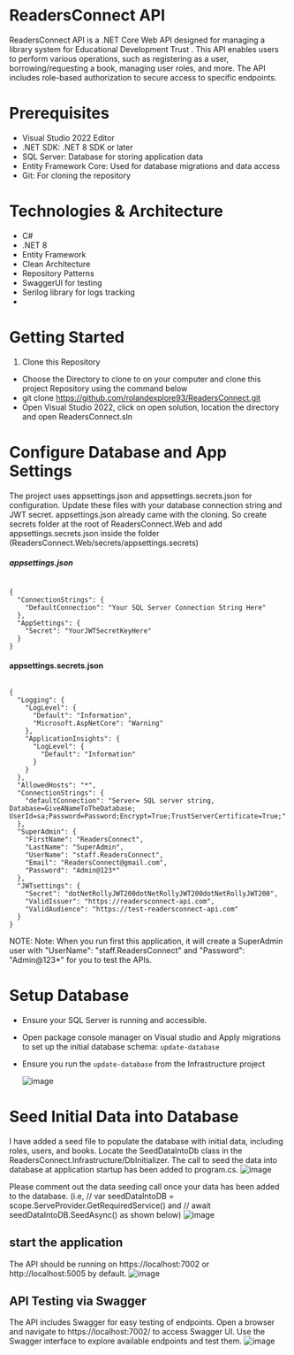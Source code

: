 # ReadersConnect API
ReadersConnect API is a .NET Core Web API designed for managing a library system for Educational Development Trust . This API enables users to perform various operations, such as registering as a user, borrowing/requesting a book, managing user roles, and more. The API includes role-based authorization to secure access to specific endpoints.

# Prerequisites
- Visual Studio 2022 Editor
- .NET SDK: .NET 8 SDK or later
- SQL Server: Database for storing application data
- Entity Framework Core: Used for database migrations and data access
- Git: For cloning the repository

# Technologies & Architecture
- C#
- .NET 8
- Entity Framework
- Clean Architecture
- Repository Patterns
- SwaggerUI for testing
- Serilog library for logs tracking
- 

# Getting Started
1. Clone this Repository
- Choose the Directory to clone to on your computer and clone this project Repository using the command below
- git clone https://github.com/rolandexplore93/ReadersConnect.git
- Open Visual Studio 2022, click on open solution, location the directory and open ReadersConnect.sln

# Configure Database and App Settings
The project uses appsettings.json and appsettings.secrets.json for configuration. Update these files with your database connection string and JWT secret. appsettings.json already came with the cloning. So create secrets folder at the root of ReadersConnect.Web and add appsettings.secrets.json inside the folder (ReadersConnect.Web/secrets/appsettings.secrets)

##### appsettings.json
```

{
  "ConnectionStrings": {
    "DefaultConnection": "Your SQL Server Connection String Here"
  },
  "AppSettings": {
    "Secret": "YourJWTSecretKeyHere"
  }
}
```

#### appsettings.secrets.json
```

{
  "Logging": {
    "LogLevel": {
      "Default": "Information",
      "Microsoft.AspNetCore": "Warning"
    },
    "ApplicationInsights": {
      "LogLevel": {
        "Default": "Information"
      }
    }
  },
  "AllowedHosts": "*",
  "ConnectionStrings": {
    "defaultConnection": "Server= SQL server string, Database=GiveANameToTheDatabase; UserId=sa;Password=Password;Encrypt=True;TrustServerCertificate=True;"
  },
  "SuperAdmin": {
    "FirstName": "ReadersConnect",
    "LastName": "SuperAdmin",
    "UserName": "staff.ReadersConnect",
    "Email": "ReadersConnect@gmail.com",
    "Password": "Admin@123*"
  },
  "JWTsettings": {
    "Secret": "dotNetRollyJWT200dotNetRollyJWT200dotNetRollyJWT200",
    "ValidIssuer": "https://readersconnect-api.com",
    "ValidAudience": "https://test-readersconnect-api.com"
  }
}
```
NOTE: Note: When you run first this application, it will create a SuperAdmin user with  "UserName": "staff.ReadersConnect" and "Password": "Admin@123*" for you to test the APIs.

# Setup Database
- Ensure your SQL Server is running and accessible.
- Open package console manager on Visual studio and Apply migrations to set up the initial database schema: `update-database`
- Ensure you run the `update-database` from the Infrastructure project

  ![image](https://github.com/user-attachments/assets/fef4ca2b-c636-4277-84cc-6e6581b5d347)


# Seed Initial Data into Database
I have added a seed file to populate the database with initial data, including roles, users, and books. Locate the SeedDataIntoDb class in the ReadersConnect.Infrastructure/DbInitializer. The call to seed the data into database  at application startup has been added to program.cs. 
![image](https://github.com/user-attachments/assets/2699beb2-1ea2-4c63-ab29-c4df30c9e901)


Please comment out the data seeding call once your data has been added to the database. (i.e, // var seedDataIntoDB = scope.ServeProvider.GetRequiredService<SeedDataIntoDb>() and // await seedDataIntoDB.SeedAsync() as shown below)
![image](https://github.com/user-attachments/assets/8433c007-867d-4422-8bbe-855eff4c8491)

## start the application
The API should be running on https://localhost:7002 or http://localhost:5005 by default.
![image](https://github.com/user-attachments/assets/96f0f5f2-f3fe-464a-a021-f45ec3321bdd)

## API Testing via Swagger
The API includes Swagger for easy testing of endpoints. Open a browser and navigate to https://localhost:7002/ to access Swagger UI. Use the Swagger interface to explore available endpoints and test them.
![image](https://github.com/user-attachments/assets/76827ecc-dc10-4b94-b52f-ad4277b96878)

